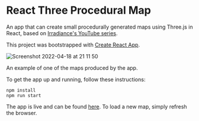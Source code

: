 # React Three Procedural Map

An app that can create small procedurally generated maps using Three.js in React, based on [Irradiance's YouTube series](https://www.youtube.com/watch?v=HsCYEA_UuZA).

This project was bootstrapped with [Create React App](https://github.com/facebook/create-react-app).

![Screenshot 2022-04-18 at 21 11 50](https://user-images.githubusercontent.com/25869284/163870527-b3cbada2-52a5-4d09-aa15-f02880eade5d.png)

An example of one of the maps produced by the app.

To get the app up and running, follow these instructions:

```
npm install
npm run start
```

The app is live and can be found [here](https://react-three-procedural-hexagon-map.vercel.app/). To load a new map, simply refresh the browser.